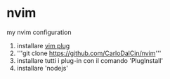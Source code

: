 # nvim
my nvim configuration


1. installare [vim plug](https://github.com/junegunn/vim-plug)
2. '''git clone https://github.com/CarloDalCin/nvim'''
3. installare tutti i plug-in con il comando 'PlugInstall'
4. installare 'nodejs'
